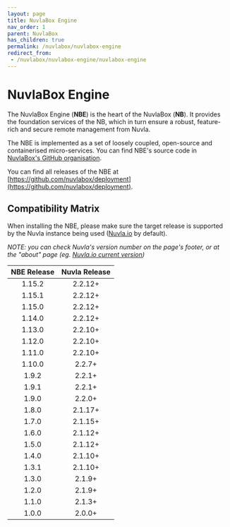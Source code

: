 ```yaml
---
layout: page
title: NuvlaBox Engine
nav_order: 1
parent: NuvlaBox
has_children: true
permalink: /nuvlabox/nuvlabox-engine
redirect_from:
 - /nuvlabox/nuvlabox-engine/nuvlabox-engine
---
```


NuvlaBox Engine
========

The NuvlaBox Engine (**NBE**) is the heart of the NuvlaBox (**NB**). It provides the foundation services of the NB, which in turn ensure a robust, feature-rich and secure remote management from Nuvla.

The NBE is implemented as a set of loosely coupled, open-source and containerised micro-services. You can find NBE's source code in [NuvlaBox's GitHub organisation](https://github.com/nuvlabox).

You can find all releases of the NBE at [https://github.com/nuvlabox/deployment](https://github.com/nuvlabox/deployment).


## Compatibility Matrix

When installing the NBE, please make sure the target release is supported by the Nuvla instance being used ([Nuvla.io](https://nuvla.io) by default). 

_NOTE: you can check Nuvla's version number on the page's footer, or at the "about" page (eg. [Nuvla.io current version](https://nuvla.io/ui/about))_


| NBE Release 	| Nuvla Release 	|
| :----:	| :----:	|
| 1.15.2 | 2.2.12+ |
| 1.15.1 | 2.2.12+ |
| 1.15.0 | 2.2.12+ |
| 1.14.0 | 2.2.12+ |
| 1.13.0 | 2.2.10+ |
| 1.12.0 | 2.2.10+ |
| 1.11.0 | 2.2.10+ |
| 1.10.0 | 2.2.7+ |
| 1.9.2 | 2.2.1+ |
| 1.9.1 | 2.2.1+ |
| 1.9.0 | 2.2.0+ |
| 1.8.0 | 2.1.17+ |
| 1.7.0 | 2.1.15+ |
| 1.6.0 | 2.1.12+ |
| 1.5.0 | 2.1.12+ |
| 1.4.0 | 2.1.10+ |
| 1.3.1 | 2.1.10+ |
| 1.3.0 | 2.1.9+ |
| 1.2.0 | 2.1.9+ |
| 1.1.0 |   2.1.3+ |
| 1.0.0 	| 2.0.0+ 	|






